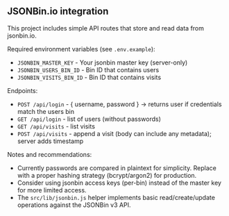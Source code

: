 ## JSONBin.io integration

This project includes simple API routes that store and read data from jsonbin.io.

Required environment variables (see `.env.example`):

- `JSONBIN_MASTER_KEY` - Your jsonbin master key (server-only)
- `JSONBIN_USERS_BIN_ID` - Bin ID that contains users
- `JSONBIN_VISITS_BIN_ID` - Bin ID that contains visits

Endpoints:

- `POST /api/login` - { username, password } -> returns user if credentials match the users bin
- `GET /api/login` - list of users (without passwords)
- `GET /api/visits` - list visits
- `POST /api/visits` - append a visit (body can include any metadata); server adds timestamp

Notes and recommendations:

- Currently passwords are compared in plaintext for simplicity. Replace with a proper hashing
	strategy (bcrypt/argon2) for production.
- Consider using jsonbin access keys (per-bin) instead of the master key for more limited access.
- The `src/lib/jsonbin.js` helper implements basic read/create/update operations against the
	JSONBin v3 API.

